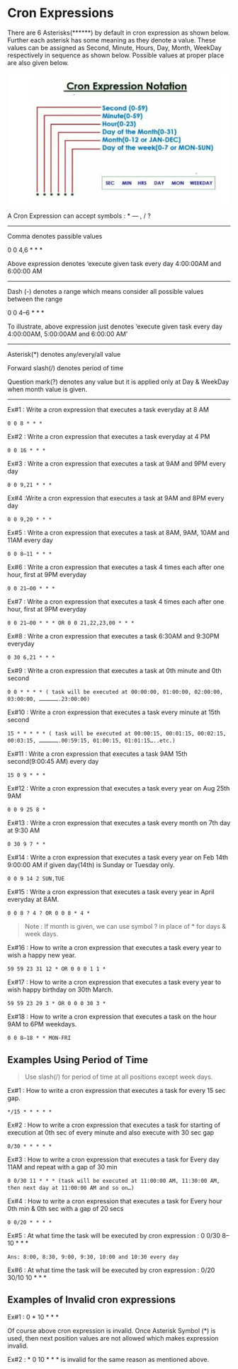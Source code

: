 # Cron Expressions

There are 6 Asterisks(******) by default in cron expression as shown below. Further each asterisk has some meaning as they denote a value. These values can be assigned as Second, Minute, Hours, Day, Month, WeekDay respectively in sequence as shown below.
Possible values at proper place are also given below.

![alt text](image.png)

A Cron Expression can accept symbols : * — , / ?

---

Comma denotes passible values

0 0 4,6 * * *

Above expression denotes ‘execute given task every day 4:00:00AM and 6:00:00 AM

---
Dash (-) denotes a range which means consider all possible values between the range

0 0 4–6 * * *

To illustrate, above expression just denotes ‘execute given task every day 4:00:00AM, 5:00:00AM and 6:00:00 AM’

---

 Asterisk(*) denotes any/every/all value

 Forward slash(/) denotes period of time

 Question mark(?) denotes any value but it is applied only at Day & WeekDay when month value is given.

 ---

 Ex#1 : Write a cron expression that executes a task everyday at 8 AM

    0 0 8 * * *

 Ex#2 : Write a cron expression that executes a task everyday at 4 PM

    0 0 16 * * *   

 Ex#3 : Write a cron expression that executes a task at 9AM and 9PM every day

    0 0 9,21 * * *   

 Ex#4 :Write a cron expression that executes a task at 9AM and 8PM every day

    0 0 9,20 * * *   

 Ex#5 : Write a cron expression that executes a task at 8AM, 9AM, 10AM and 11AM every day

    0 0 8–11 * * *   

 Ex#6 : Write a cron expression that executes a task 4 times each after one hour, first at 9PM everyday

    0 0 21–00 * * *

Ex#7 : Write a cron expression that executes a task 4 times each after one hour, first at 9PM everyday

    0 0 21–00 * * * OR 0 0 21,22,23,00 * * * 

Ex#8 : Write a cron expression that executes a task 6:30AM and 9:30PM everyday

    0 30 6,21 * * *  

Ex#9 : Write a cron expression that executes a task at 0th minute and 0th second

    0 0 * * * * ( task will be executed at 00:00:00, 01:00:00, 02:00:00, 03:00:00, ……………….23:00:00)

Ex#10 : Write a cron expression that executes a task every minute at 15th second

    15 * * * * * ( task will be executed at 00:00:15, 00:01:15, 00:02:15, 00:03:15, ……………….00:59:15, 01:00:15, 01:01:15…..etc.)    

Ex#11 : Write a cron expression that executes a task 9AM 15th second(9:00:45 AM) every day

    15 0 9 * * *

Ex#12 : Write a cron expression that executes a task every year on Aug 25th 9AM

    0 0 9 25 8 *

Ex#13 : Write a cron expression that executes a task every month on 7th day at 9:30 AM

    0 30 9 7 * *

Ex#14 : Write a cron expression that executes a task every year on Feb 14th 9:00:00 AM
if given day(14th) is Sunday or Tuesday only.

    0 0 9 14 2 SUN,TUE

Ex#15 : Write a cron expression that executes a task every year in April everyday at 8AM.

    0 0 8 ? 4 ? OR 0 0 8 * 4 *

>Note : If month is given, we can use symbol ? in place of * for days & week days.  

Ex#16 : How to write a cron expression that executes a task every year to wish a happy new year.

    59 59 23 31 12 * OR 0 0 0 1 1 *

Ex#17 : How to write a cron expression that executes a task every year to wish happy birthday on 30th March.

    59 59 23 29 3 * OR 0 0 0 30 3 *

Ex#18 : How to write a cron expression that executes a task on the hour 9AM to 6PM weekdays.

    0 0 8–18 * * MON-FRI

## Examples Using Period of Time

>Use slash(/) for period of time at all positions except week days.

Ex#1 : How to write a cron expression that executes a task for every 15 sec gap.

    */15 * * * * *   

 Ex#2 : How to write a cron expression that executes a task for starting of execution at 0th sec of every minute
and also execute with 30 sec gap

    0/30 * * * * *

Ex#3 : How to write a cron expression that executes a task for Every day 11AM and repeat with a gap of 30 min

    0 0/30 11 * * * (task will be executed at 11:00:00 AM, 11:30:00 AM, then next day at 11:00:00 AM and so on…)   

 Ex#4 : How to write a cron expression that executes a task for Every hour 0th min & 0th sec with a gap of 20 secs

    0 0/20 * * * *

Ex#5 : At what time the task will be executed by cron expression : 0 0/30 8–10 * * *

    Ans: 8:00, 8:30, 9:00, 9:30, 10:00 and 10:30 every day

Ex#6 : At what time the task will be executed by cron expression : 0/20 30/10 10 * * *   

## Examples of Invalid cron expressions

Ex#1 : 0 * 10 * * *

Of course above cron expression is invalid. Once Asterisk Symbol (*) is used, then next position values are not allowed which makes expression invalid.

Ex#2 : * 0 10 * * * is invalid for the same reason as mentioned above.